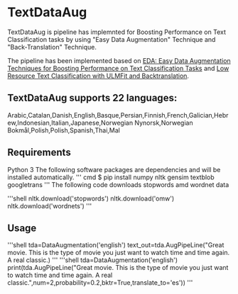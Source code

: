 # TextDataAug

TextDataAug is pipeline has implemnted for Boosting Performance on
Text Classification tasks by using "Easy Data Augmentation" Technique and "Back-Translation" Technique.

The pipeline has been implemented based on [EDA: Easy Data Augmentation Techniques for Boosting Performance on Text Classification Tasks](https://arxiv.org/pdf/1901.11196.pdf) and [Low Resource Text Classification with ULMFit and Backtranslation](https://arxiv.org/pdf/1903.09244.pdf).

TextDataAug supports 22 languages:
--
Arabic,Catalan,Danish,English,Basque,Persian,Finnish,French,Galician,Hebrew,Indonesian,Italian,Japanese,Norwegian Nynorsk,Norwegian Bokmål,Polish,Polish,Spanish,Thai,Mal

Requirements
--

Python 3
The following software packages are dependencies and will be installed automatically.
''' cmd
$ pip install numpy nltk gensim textblob googletrans 
'''
The following code downloads stopwords amd wordnet data

'''shell
nltk.download('stopwords')
nltk.download('omw')
nltk.download('wordnets')
'''

Usage
--
'''shell
tda=DataAugmentation('english')
text_out=tda.AugPipeLine("Great movie. This is the type of movie you just want to watch time and time again. A real classic.)
'''
'''shell
tda=DataAugmentation('english')
print(tda.AugPipeLine("Great movie. This is the type of movie you just want to watch time and time again. A real classic.",num=2,probability=0.2,bktr=True,translate_to='es'))
'''
